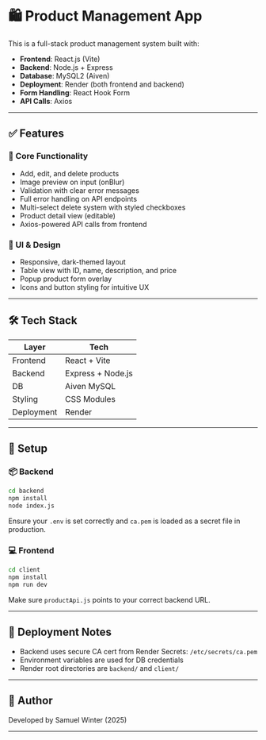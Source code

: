 # 🛍️ Product Management App

This is a full-stack product management system built with:

- **Frontend**: React.js (Vite)
- **Backend**: Node.js + Express
- **Database**: MySQL2 (Aiven)
- **Deployment**: Render (both frontend and backend)
- **Form Handling**: React Hook Form
- **API Calls**: Axios

---

## ✅ Features

### 🧩 Core Functionality
- Add, edit, and delete products
- Image preview on input (onBlur)
- Validation with clear error messages
- Full error handling on API endpoints
- Multi-select delete system with styled checkboxes
- Product detail view (editable)
- Axios-powered API calls from frontend

### 🎨 UI & Design
- Responsive, dark-themed layout
- Table view with ID, name, description, and price
- Popup product form overlay
- Icons and button styling for intuitive UX

---

## 🛠️ Tech Stack

| Layer       | Tech                |
|-------------|---------------------|
| Frontend    | React + Vite        |
| Backend     | Express + Node.js   |
| DB          | Aiven MySQL         |
| Styling     | CSS Modules         |
| Deployment  | Render              |

---

## 🚀 Setup

### 📦 Backend

```bash
cd backend
npm install
node index.js
```

Ensure your `.env` is set correctly and `ca.pem` is loaded as a secret file in production.

### 💻 Frontend

```bash
cd client
npm install
npm run dev
```

Make sure `productApi.js` points to your correct backend URL.

---

## 🔐 Deployment Notes

- Backend uses secure CA cert from Render Secrets: `/etc/secrets/ca.pem`
- Environment variables are used for DB credentials
- Render root directories are `backend/` and `client/`

---

## 📄 Author

Developed by Samuel Winter (2025)

---